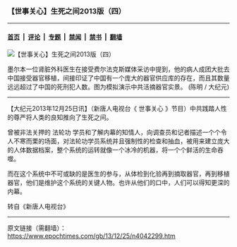 ### 【世事关心】生死之间2013版（四）

---

#### [首页](../../../..?n4042299) &nbsp;|&nbsp; [评论](../../../../../epoch-comment?n4042299) &nbsp;|&nbsp; [专题](../../../../../epoch-special?n4042299) &nbsp;|&nbsp; [禁闻](../../../../../epoch-news?n4042299) &nbsp;|&nbsp; [禁书](../../../../../books?n4042299) &nbsp;|&nbsp; [翻墙](https://github.com/gfw-breaker/nogfw/blob/master/README.md?n4042299)


<div><img alt="【世事关心】生死之间2013版（四）" class="attachment-djy_600_400 size-djy_600_400 wp-post-image" src="https://i.epochtimes.com/assets/uploads/2013/12/131013035646868-450x541.jpg"/>
<div class="caption">
 <p>
  墨尔本一位肾脏外科医生在接受费尔法克斯媒体采访中提到，他的病人成团大批去中国接受器官移植，间接印证了中国有一个庞大的器官供应库的存在，而且其数量远远超过了中国的死刑犯人数。图为模拟演示中共活摘器官实景。 (陈明 / 大纪元)
 </p>
</div></div><hr/><div class="post_content" id="artbody" itemprop="articleBody">
 <!-- article content begin -->
 <p>
  【大纪元2013年12月25日讯】（新唐人电视台《
  <ok href="https://www.epochtimes.com/gb/tag/%E4%B8%96%E4%BA%8B%E5%85%B3%E5%BF%83.html">
   世事关心
  </ok>
  》节目）中共践踏人性的尊严将人类的良知推向了生死之间。
 </p>
 <p>
  曾被非法关押的
  <ok href="https://www.epochtimes.com/gb/tag/%E6%B3%95%E8%BD%AE%E5%8A%9F.html">
   法轮功
  </ok>
  学员和了解内幕的知情人，向调查员和记者描述一个个令人不寒而栗的场面，对法轮功学员系统并且强制性的检查和抽血，被用来建立庞大的人体数据档案，整个系统的运转就像一个冰冷的机器，将一个个鲜活的生命吞噬。
 </p>
 <p>
  而在这个系统中不可或缺的是医生的参与，从体检到化验再到摘取器官，再到移植器官，他们是维护这个系统的关键人物。也许从他们的口中，人们可以得知更深的内幕。
 </p>
 <p>
  转自《新唐人电视台》
 </p>
 <p>
 </p>
 <!-- article content end -->
 <div id="below_article_ad">
 </div>
</div>


---

原文链接（需翻墙）：https://www.epochtimes.com/gb/13/12/25/n4042299.htm